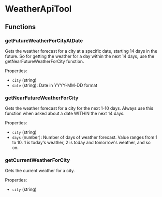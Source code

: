 
# WeatherApiTool

## Functions

### getFutureWeatherForCityAtDate

Gets the weather forecast for a city at a specific date, starting 14 days in the future. So for getting the weather for a day within the next 14 days, use the getNearFutureWeatherForCity function.

Properties:

-   `city` (string)
-   `date` (string): Date in YYYY-MM-DD format

### getNearFutureWeatherForCity

Gets the weather forecast for a city for the next 1-10 days. Always use this function when asked about a date WITHIN the next 14 days.

Properties:

-   `city` (string)
-   `days` (number): Number of days of weather forecast. Value ranges from 1 to 10. 1 is today's weather, 2 is today and tomorrow's weather, and so on.

### getCurrentWeatherForCity

Gets the current weather for a city.

Properties:

-   `city` (string)